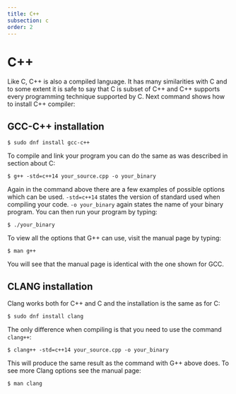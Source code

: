 ```yaml
---
title: C++
subsection: c
order: 2
---
```


# C++

Like C, C++ is also a compiled language. It has many similarities with C and to some extent it is safe to say that C is
subset of C++ and C++ supports every programming technique supported by C. Next command shows how to install C++ compiler:

## GCC-C++ installation

```
$ sudo dnf install gcc-c++
```

To compile and link your program you can do the same as was described in section about C:

```
$ g++ -std=c++14 your_source.cpp -o your_binary
```

Again in the command above there are a few examples of possible options which can be used.
`-std=c++14` states the version of standard used when compiling your code. `-o your_binary` again states the name of your binary program.
You can then run your program by typing:

```
$ ./your_binary
```

To view all the options that G++ can use, visit the manual page by typing:

```
$ man g++
```

You will see that the manual page is identical with the one shown for GCC.

## CLANG installation

Clang works both for C++ and C and the installation is the same as for C:

```
$ sudo dnf install clang
```

The only difference when compiling is that you need to use the command `clang++`:

```
$ clang++ -std=c++14 your_source.cpp -o your_binary
```

This will produce the same result as the command with G++ above does. To see more Clang options see the manual page:

```
$ man clang
```
